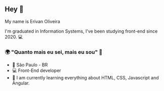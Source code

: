## Hey  👋

My name is Erivan Oliveira

I'm graduated in Information Systems, I've been studying front-end since 2020. 💻


### 🌍  "Quanto mais eu sei, mais eu sou"  🧠

-   📍  São Paulo - BR
-   💻  Front-End developer 
-   🌱  I am currently learning everything about HTML, CSS, Javascript and Angular.

